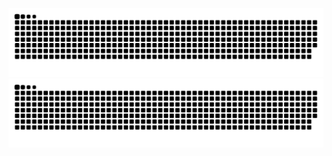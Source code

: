 
![snake game](https://github.com/gozeon/gozeon/blob/output/github-contribution-grid-snake-dark.svg#gh-dark-mode-only)
![snake game](https://github.com/gozeon/gozeon/blob/output/github-contribution-grid-snake.svg#gh-light-mode-only)


